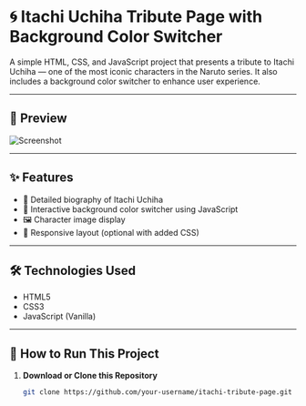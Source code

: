 # 🌀 Itachi Uchiha Tribute Page with Background Color Switcher

A simple HTML, CSS, and JavaScript project that presents a tribute to Itachi Uchiha — one of the most iconic characters in the Naruto series. It also includes a background color switcher to enhance user experience.

---

## 📸 Preview

![Screenshot](screenshot.png) <!-- Optional: Replace with your image -->

---

## ✨ Features

- 💬 Detailed biography of Itachi Uchiha
- 🎨 Interactive background color switcher using JavaScript
- 🖼️ Character image display
- 📱 Responsive layout (optional with added CSS)

---

## 🛠️ Technologies Used

- HTML5
- CSS3
- JavaScript (Vanilla)

---

## 🚀 How to Run This Project

1. **Download or Clone this Repository**
   ```bash
   git clone https://github.com/your-username/itachi-tribute-page.git
